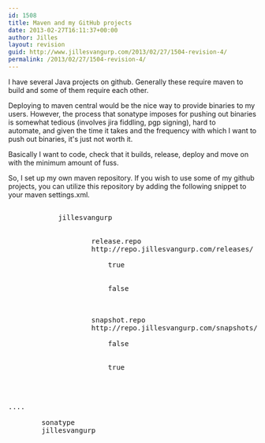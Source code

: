```yaml
---
id: 1508
title: Maven and my GitHub projects
date: 2013-02-27T16:11:37+00:00
author: Jilles
layout: revision
guid: http://www.jillesvangurp.com/2013/02/27/1504-revision-4/
permalink: /2013/02/27/1504-revision-4/
---
```

I have several Java projects on github. Generally these require maven to build and some of them require each other.

Deploying to maven central would be the nice way to provide binaries to my users. However, the process that sonatype imposes for pushing out binaries is somewhat tedious (involves jira fiddling, pgp signing), hard to automate, and given the time it takes and the frequency with which I want to push out binaries, it's just not worth it.

Basically I want to code, check that it builds, release, deploy and move on with the minimum amount of fuss.

So, I set up my own maven repository. If you wish to use some of my github projects, you can utilize this repository by adding the following snippet to your maven settings.xml.

<pre lang="xml">
        <profile>
            <id>jillesvangurp</id>
            <repositories>
                <repository>
                    <id>release.repo</id>
                    <url>http://repo.jillesvangurp.com/releases/</url>
                    <releases>
                        <enabled>true</enabled>
                    </releases>
                    <snapshots>
                        <enabled>false</enabled>
                    </snapshots>
                </repository>
                <repository>
                    <id>snapshot.repo</id>
                    <url>http://repo.jillesvangurp.com/snapshots/</url>
                    <releases>
                        <enabled>false</enabled>
                    </releases>
                    <snapshots>
                        <enabled>true</enabled>
                    </snapshots>
                </repository>
            </repositories>
        </profile>
....
    <activeProfiles>
        <activeProfile>sonatype</activeProfile>
        <activeProfile>jillesvangurp</activeProfile>
    </activeProfiles>
</pre>
